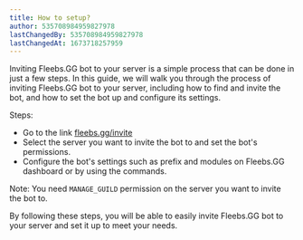 ```yaml
---
title: How to setup?
author: 535708984959827978
lastChangedBy: 535708984959827978
lastChangedAt: 1673718257959
---
```


Inviting Fleebs.GG bot to your server is a simple process that can be done in just a few steps. In this guide, we will walk you through the process of inviting Fleebs.GG bot to your server, including how to find and invite the bot, and how to set the bot up and configure its settings.

Steps:
 - Go to the link [fleebs.gg/invite](https://fleebs.gg/invite)
 - Select the server you want to invite the bot to and set the bot's permissions.
 - Configure the bot's settings such as prefix and modules on Fleebs.GG dashboard or by using the commands.

Note: You need `MANAGE_GUILD` permission on the server you want to invite the bot to.

By following these steps, you will be able to easily invite Fleebs.GG bot to your server and set it up to meet your needs.